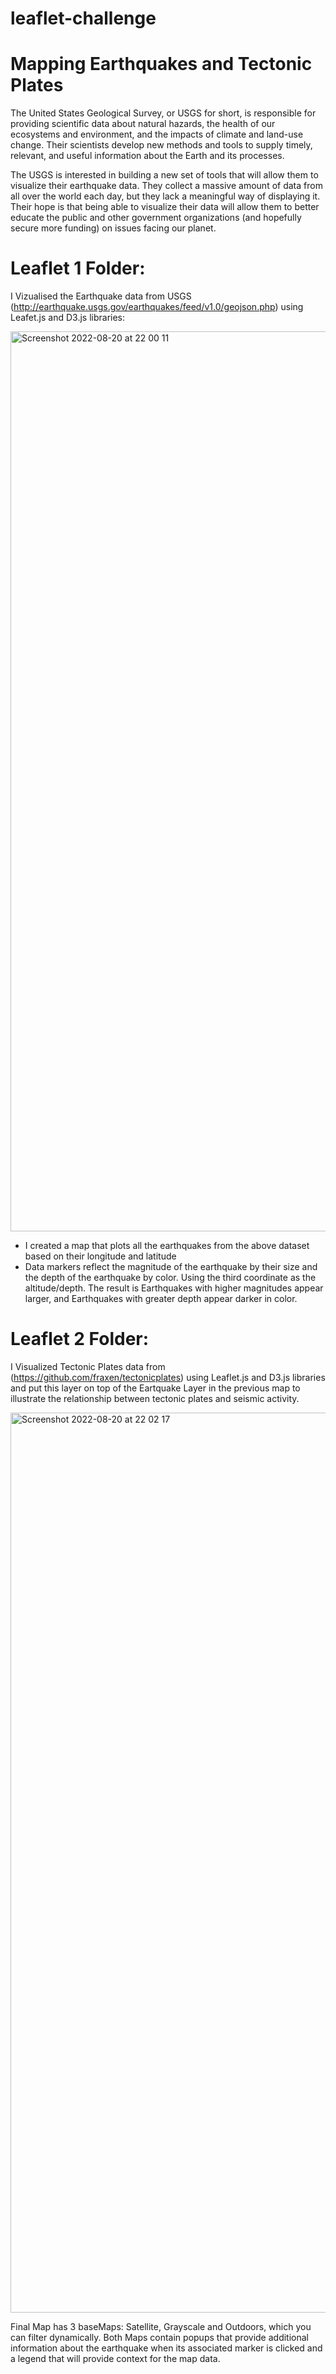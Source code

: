 # leaflet-challenge

# Mapping Earthquakes and Tectonic Plates

The United States Geological Survey, or USGS for short, is responsible for providing scientific data about natural hazards, the health of our ecosystems and environment, and the impacts of climate and land-use change. Their scientists develop new methods and tools to supply timely, relevant, and useful information about the Earth and its processes.

The USGS is interested in building a new set of tools that will allow them to visualize their earthquake data. They collect a massive amount of data from all over the world each day, but they lack a meaningful way of displaying it. Their hope is that being able to visualize their data will allow them to better educate the public and other government organizations (and hopefully secure more funding) on issues facing our planet.



# Leaflet 1 Folder: 

I Vizualised the Earthquake data from USGS (http://earthquake.usgs.gov/earthquakes/feed/v1.0/geojson.php) using Leafet.js and D3.js libraries:

<img width="1440" alt="Screenshot 2022-08-20 at 22 00 11" src="https://user-images.githubusercontent.com/67019030/185766111-642cb700-3706-4e71-a1e2-af137af03ff2.png">
  
  * I created a map that plots all the earthquakes from the above dataset based on their longitude and latitude
  * Data markers reflect the magnitude of the earthquake by their size and the depth of the earthquake by color. Using the third coordinate as the altitude/depth. The result is Earthquakes with higher magnitudes appear larger, and Earthquakes with greater depth appear darker in color.

# Leaflet 2 Folder:  

I Visualized Tectonic Plates data from (https://github.com/fraxen/tectonicplates) using Leaflet.js and D3.js libraries and put this layer on top of the Eartquake Layer in the previous map to illustrate the relationship between tectonic plates and seismic activity.

<img width="1440" alt="Screenshot 2022-08-20 at 22 02 17" src="https://user-images.githubusercontent.com/67019030/185766140-dc05d506-3812-4e2d-ab1e-127ecda813da.png">

Final Map has 3 baseMaps: Satellite, Grayscale and Outdoors, which you can filter dynamically.
Both Maps contain popups that provide additional information about the earthquake when its associated marker is clicked and a legend that will provide context for the map data.

  
